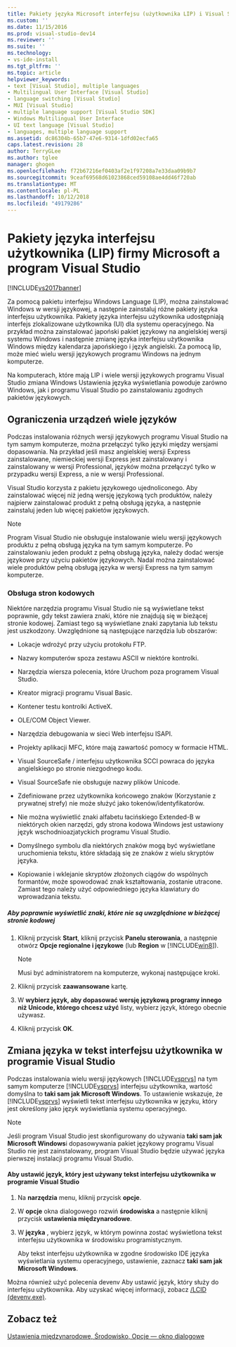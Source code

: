 ```yaml
---
title: Pakiety języka Microsoft interfejsu (użytkownika LIP) i Visual Studio | Dokumentacja firmy Microsoft
ms.custom: ''
ms.date: 11/15/2016
ms.prod: visual-studio-dev14
ms.reviewer: ''
ms.suite: ''
ms.technology:
- vs-ide-install
ms.tgt_pltfrm: ''
ms.topic: article
helpviewer_keywords:
- text [Visual Studio], multiple languages
- Multilingual User Interface [Visual Studio]
- language switching [Visual Studio]
- MUI [Visual Studio]
- multiple language support [Visual Studio SDK]
- Windows Multilingual User Interface
- UI text language [Visual Studio]
- languages, multiple language support
ms.assetid: dc86304b-65b7-47e6-9314-1dfd02ecfa65
caps.latest.revision: 28
author: TerryGLee
ms.author: tglee
manager: ghogen
ms.openlocfilehash: f72b67216ef0403af2e1f97208a7e33daa09b9b7
ms.sourcegitcommit: 9ceaf69568d61023868ced59108ae4dd46f720ab
ms.translationtype: MT
ms.contentlocale: pl-PL
ms.lasthandoff: 10/12/2018
ms.locfileid: "49179286"
---
```

# <a name="microsoft-language-interface-packs-lips-and-visual-studio"></a>Pakiety języka interfejsu użytkownika (LIP) firmy Microsoft a program Visual Studio
[!INCLUDE[vs2017banner](../includes/vs2017banner.md)]

Za pomocą pakietu interfejsu Windows Language (LIP), można zainstalować Windows w wersji językowej, a następnie zainstaluj różne pakiety języka interfejsu użytkownika. Pakiety języka interfejsu użytkownika udostępniają interfejs zlokalizowane użytkownika (UI) dla systemu operacyjnego. Na przykład można zainstalować japoński pakiet językowy na angielskiej wersji systemu Windows i następnie zmianę języka interfejsu użytkownika Windows między kalendarza japońskiego i język angielski. Za pomocą lip, może mieć wielu wersji językowych programu Windows na jednym komputerze.  
  
 Na komputerach, które mają LIP i wiele wersji językowych programu Visual Studio zmiana Windows Ustawienia języka wyświetlania powoduje zarówno Windows, jak i programu Visual Studio po zainstalowaniu zgodnych pakietów językowych.  
  
## <a name="limitations-of-multi-language-installations"></a>Ograniczenia urządzeń wiele języków  
 Podczas instalowania różnych wersji językowych programu Visual Studio na tym samym komputerze, można przełączyć tylko języki między wersjami dopasowania. Na przykład jeśli masz angielskiej wersji Express zainstalowane, niemieckiej wersji Express jest zainstalowany i zainstalowany w wersji Professional, języków można przełączyć tylko w przypadku wersji Express, a nie w wersji Professional.  
  
 Visual Studio korzysta z pakietu językowego ujednoliconego. Aby zainstalować więcej niż jedną wersję językową tych produktów, należy najpierw zainstalować produkt z pełną obsługą języka, a następnie zainstaluj jeden lub więcej pakietów językowych.  
  
> [!NOTE]
>  Program Visual Studio nie obsługuje instalowanie wielu wersji językowych produktu z pełną obsługą języka na tym samym komputerze. Po zainstalowaniu jeden produkt z pełną obsługą języka, należy dodać wersje językowe przy użyciu pakietów językowych. Nadal można zainstalować wiele produktów pełną obsługą języka w wersji Express na tym samym komputerze.  
  
### <a name="support-for-code-pages"></a>Obsługa stron kodowych  
 Niektóre narzędzia programu Visual Studio nie są wyświetlane tekst poprawnie, gdy tekst zawiera znaki, które nie znajdują się w bieżącej stronie kodowej. Zamiast tego są wyświetlane znaki zapytania lub tekstu jest uszkodzony. Uwzględnione są następujące narzędzia lub obszarów:  
  
-   Lokacje wdrożyć przy użyciu protokołu FTP.  
  
-   Nazwy komputerów spoza zestawu ASCII w niektóre kontrolki.  
  
-   Narzędzia wiersza polecenia, które Uruchom poza programem Visual Studio.  
  
-   Kreator migracji programu Visual Basic.  
  
-   Kontener testu kontrolki ActiveX.  
  
-   OLE/COM Object Viewer.  
  
-   Narzędzia debugowania w sieci Web interfejsu ISAPI.  
  
-   Projekty aplikacji MFC, które mają zawartość pomocy w formacie HTML.  
  
-   Visual SourceSafe / interfejsu użytkownika SCCI powraca do języka angielskiego po stronie niezgodnego kodu.  
  
-   Visual SourceSafe nie obsługuje nazwy plików Unicode.  
  
-   Zdefiniowane przez użytkownika końcowego znaków (Korzystanie z prywatnej strefy) nie może służyć jako tokenów/identyfikatorów.  
  
-   Nie można wyświetlić znaki alfabetu łacińskiego Extended-B w niektórych okien narzędzi, gdy strona kodowa Windows jest ustawiony język wschodnioazjatyckich programu Visual Studio.  
  
-   Domyślnego symbolu dla niektórych znaków mogą być wyświetlane uruchomienia tekstu, które składają się ze znaków z wielu skryptów języka.  
  
-   Kopiowanie i wklejanie skryptów złożonych ciągów do wspólnych formantów, może spowodować znak kształtowania, zostanie utracone. Zamiast tego należy użyć odpowiedniego języka klawiatury do wprowadzania tekstu.  
  
##### <a name="to-correctly-display-characters-that-are-not-included-in-the-current-code-page"></a>Aby poprawnie wyświetlić znaki, które nie są uwzględnione w bieżącej stronie kodowej  
  
1.  Kliknij przycisk **Start**, kliknij przycisk **Panelu sterowania**, a następnie otwórz **Opcje regionalne i językowe** (lub **Region** w [!INCLUDE[win8](../includes/win8-md.md)]).  
  
    > [!NOTE]
    >  Musi być administratorem na komputerze, wykonaj następujące kroki.  
  
2.  Kliknij przycisk **zaawansowane** kartę.  
  
3.  W **wybierz język, aby dopasować wersję językową programy innego niż Unicode, którego chcesz użyć** listy, wybierz język, którego obecnie używasz.  
  
4.  Kliknij przycisk **OK**.  
  
## <a name="changing-the-language-used-for-the-ui-text-in-visual-studio"></a>Zmiana języka w tekst interfejsu użytkownika w programie Visual Studio  
 Podczas instalowania wielu wersji językowych [!INCLUDE[vsprvs](../includes/vsprvs-md.md)] na tym samym komputerze [!INCLUDE[vsprvs](../includes/vsprvs-md.md)] interfejsu użytkownika, wartość domyślna to **taki sam jak Microsoft Windows**. To ustawienie wskazuje, że [!INCLUDE[vsprvs](../includes/vsprvs-md.md)] wyświetli tekst interfejsu użytkownika w języku, który jest określony jako język wyświetlania systemu operacyjnego.  
  
> [!NOTE]
>  Jeśli program Visual Studio jest skonfigurowany do używania **taki sam jak Microsoft Windows**i dopasowywania pakiet językowy programu Visual Studio nie jest zainstalowany, program Visual Studio będzie używać języka pierwszej instalacji programu Visual Studio.  
  
#### <a name="to-set-the-language-that-is-used-for-the-ui-text-in-visual-studio"></a>Aby ustawić język, który jest używany tekst interfejsu użytkownika w programie Visual Studio  
  
1.  Na **narzędzia** menu, kliknij przycisk **opcje**.  
  
2.  W **opcje** okna dialogowego rozwiń **środowiska** a następnie kliknij przycisk **ustawienia międzynarodowe**.  
  
3.  W **języka** , wybierz język, w którym powinna zostać wyświetlona tekst interfejsu użytkownika w środowisku programistycznym.  
  
     Aby tekst interfejsu użytkownika w zgodne środowisko IDE języka wyświetlania systemu operacyjnego, ustawienie, zaznacz **taki sam jak Microsoft Windows**.  
  
 Można również użyć polecenia devenv Aby ustawić język, który służy do interfejsu użytkownika. Aby uzyskać więcej informacji, zobacz [/LCID (devenv.exe)](../ide/reference/lcid-devenv-exe.md).  
  
## <a name="see-also"></a>Zobacz też  
 [Ustawienia międzynarodowe, Środowisko, Opcje — okno dialogowe](../ide/reference/international-settings-environment-options-dialog-box.md)
